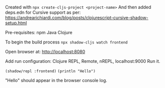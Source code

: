 
Created with
`npx create-cljs-project <project-name>`
And then added deps.edn for Cursive support as per:
https://andrearichiardi.com/blog/posts/clojurescript-cursive-shadow-setup.html

Pre-requisites:
    npm
    Java
    Clojure

To begin the build process
 `npx shadow-cljs watch frontend`
 
Open browser at:
[http://localhost:8080](http://localhost:8080)

Add run configuration: Clojure REPL, Remote, nREPL, localhost:9000
Run it.

`(shadow/repl :frontend)`
`(println "Hello")`

"Hello" should appear in the browser console log.